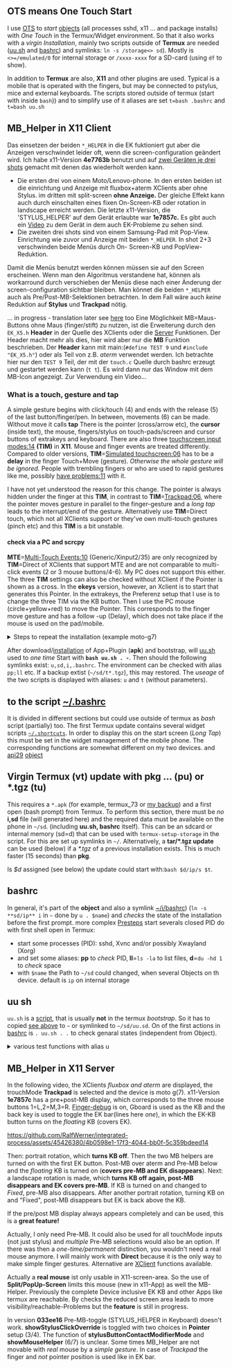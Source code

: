 ## OTS means One Touch Start
I use [OTS](https://github.com/termux/termux-float/issues/37#issuecomment-916777123) to _start_ 
[objects](https://github.com/RalfWerner/integrated-process/tree/master/README.md#IP-objects) (all processes sshd, x11 ... and package installs) with _One Touch_ in the Termux/Widget environment. So that it also works with a _virgin Installation_, mainly two scripts outside of **Termux** are needed ([uu.sh](#uu-sh) and [bashrc](#bashrc)) and symlinks: `ln -s /storage<> sd`). Mostly is `<>=/emulated/0` for internal storage or `/xxxx-xxxx` for a SD-card (using `df` to show).

In addition to **Termux** are also, **X11** and other plugins are used. Typical is a mobile that is operated with the fingers, but may be connected to pstylus, mice and external keyboards. The scripts stored outside of termux (start with inside `bash`)) and to simplify use of it aliases are set `t=bash .bashrc` and `t=bash uu.sh`
## MB_Helper in X11 Client
Das einsetzen der beiden `*_HELPER` in die EK fuktioniert gut aber die Anzeigen verschwindet leider oft, wenn die screen-configuration geändert wird. Ich habe x11-Version **4e7763b** benutzt und auf [zwei Geräten je drei shots](https://github.com/user-attachments/assets/65a0b594-57c6-4039-abab-c7b5dace766d) gemacht mit denen das wiederholt werden kann.
- Die ersten drei von einem Moto/Lenovo-phone. In den ersten beiden ist die einrichtung und Anzeige mit fluxbox+aterm XClients aber ohne Stylus. im dritten mit split-screen **ohne Anzeige.** Der gleiche Effekt kann auch durch einschalten eines fixen On-Screen-KB oder rotation in landscape erreicht werden. Die letzte x11-Version, die 'STYLUS_HELPER' auf dem Gerät erlaubte war **1e7857c.** Es gibt auch ein [Video](https://github.com/RalfWerner/integrated-process/edit/master/script.md#mb_helper-in-x11-server) zu dem Gerät in dem auch EK-Probleme zu sehen sind.
- Die zweiten drei shots sind von einem Samsung-Pad mit Pop-View. Einrichtung wie zuvor und Anzeige mit beiden `*_HELPER`. In shot 2+3 verschwinden beide Menüs durch On-
Screen-KB und PopView-Reduktion.

Damit die Menüs benutzt werden können müssen sie auf den Screen erscheinen. Wenn man den Algoritmus verstandene hat, können als workarround durch verschieben der Menüs diese nach einer Änderung der screen-configuration sichtbar bleiben. Man könnet die beiden `*_HELPER` auch als Pre/Post-MB-Selektionen betrachten. In dem Fall wäre auch _keine_ Reduktion auf **Stylus** und **Trackpad** nötig.

... in progress - translation later see [here](https://github.com/RalfWerner/integrated-process/blob/master/api29/EK.md#the-mousetab-icon) too Eine Möglichkeit MB=Maus-Buttons ohne Maus (finger/stift) zu nutzen, ist die Erweiterung durch den `EK_X5.h` **Header** in der Quelle des XClients oder die [Server](#mb_helper-in-x11-server) Funktionen. Der Header macht mehr als dies, hier wird aber nur die **MB** Funktion beschrieben. Der **Header** kann mit main:(`#define TEST 9` und `#include "EK_X5.h"`) oder als Teil von z.B. _aterm_ verwendet werden. Ich betrachte hier nur den `TEST 9` Teil, der mit der `touch.c` Quelle durch bashrc erzeugt und gestartet werden kann (`t t`). Es wird dann nur das Window mit dem MB-Icon angezeigt. Zur Verwendung ein Video...

### What is a touch, gesture and tap
A simple gesture begins with click/touch (4) and ends with the release (5) of the last button/finger/pen. In between, movements (6) can be made. Without move it calls **tap** There is the pointer (cross/arrow etc), the **cursor** (inside text), the mouse, fingers/stylus on touch-pads/screen and cursor buttons of extrakeys and keyboard. There are also three [touchscreen input modes:14](https://github.com/RalfWerner/integrated-process/assets/45426380/33e9aba1-d308-4d89-94a5-d28c805416f3) **(TIM)** in **X11**. Mouse and finger events are treated differently. Compared to older versions, **TIM**=[Simulated touchscreen:06](https://github.com/RalfWerner/integrated-process/assets/45426380/729a95a5-47ac-469e-91bc-b022f28ad3ba) has to be a **delay** in the finger Touch+Move (gesture). _Otherwise the whole gesture will be ignored._ People with trembling fingers or who are used to rapid gestures like me, possibly [have problems:11](https://github.com/RalfWerner/integrated-process/assets/45426380/4465d174-916f-46b0-870c-98b08ae3525b) with it.

I have not yet understood the reason for this change. The pointer is always hidden under the finger at this **TIM**, in contrast to **TIM**=[Trackpad:06](https://github.com/RalfWerner/integrated-process/assets/45426380/7754b5d3-b590-441c-b1c3-c315b982bcd0), where the pointer moves gesture in parallel to the finger-gesture and a _long tap_  leads to the interrupt/end of the gesture. Alternatively use **TIM**=Direct touch, which not all XClients support or they've own multi-touch gestures (pinch etc) and this **TIM** is a bit unstable.
#### check via a PC and scrcpy
**MTE**=[Multi-Touch Events:10](https://github.com/termux/termux-x11/assets/45426380/333595c3-d890-49ef-997f-b8e4f7686918) (Generic/Xinput2/35) are only recognized by **TIM**=Direct of XClients that support MTE and are not comparable to multi-click events (2 or 3 mouse buttons/4-6). My PC does not support this either.
The three **TIM** settings can also be checked without XClient if the Pointer is shown as a cross. In the **ekeys** version, however, an Xclient is to start that generates this Pointer. In the extrakeys, the Preferenz setup that I use is to change the three TIM via the KB button. Then I use the PC mouse (circle+yellow+red) to move the Pointer. This corresponds to the finger move gesture and has a follow -up (Delay), which does not take place if the mouse is used on the pad/mobile.

<details><summary> Steps to repeat the installation (example moto-g7) </summary>

1. The required installation data must be saved or downloaded in the Android environment. They contain the required apps/plugins, the `uu.sh` script (in **apk**) and object data with `bashrc` (in **ip**).
2. Install the Termux app (in **apk**), open (bootstrap), allow the memory to be authorized and update the packages with `pkg up -y`. All 5 _"Questions"_ should be confirmed with Enter. [Virgin](#virgin-termux-vt-update-with-pkg--pu-or-tgz-tu)-Termux is thus ready to work as a basis with 3300 files in `~/u` and the permission to` ~/sd`.
3. The expansion of the plugins and packages left in `~` is carried out with:`bash <>/uu.sh . -` (below). At least the APK: **api** and one XServer (here **x11a**) are installed, if necessary. When archives/backups available, one of them can _now_ be installed. Otherwise the packages of **ssh** and other usefull base tools will be installed, which are then about 5225 files in `~/u`.
The three apps: **app+API+X11** without the sources now needs: 311+7.3+14.5=333 MB on the device. This can be 10-20 times larger due to the package requirements of an object. However, it is sufficient as a good Linux terminal.
If the argument `-` is left out or replaced by an object name (default **ip**), this is set up as a link `~/i` in which is `ln -s i/bashrc .bashrc` for new terminal that installs all packages needs by the object.
</details>

After download/[installation](https://github.com/termux/termux-app/blob/master/README.md#Installation) of App+Plugin (**apk**) and bootstrap, will [uu.sh](#uu-sh) used to _one time_ Start with **`bash uu.sh . -`**. Then should the following symlinks exist: `u,sd,i,.bashrc`. The environment can be checked with alias `pp;ll` etc. If a backup extist (`~/sd/t*.tgz`), this may restored. The _useage_ of the two scripts is displayed with aliases: `u` and `t` (without parameters).
## to the script [~/.bashrc](#bashrc)
It is divided in different sections but could use outside of termux as _bash_ script (partially) too. The first Termux update contains several widget scripts [`~/.shortcuts`](https://github.com/RalfWerner/integrated-process/blob/master/bashrc#L35#L38). In order to display this on the start screen (_Long Tap_) this must be set in the widget management of the mobile phone. The corresponding functions are somewhat different on my two devices. and [api29](https://github.com/RalfWerner/integrated-process/blob/master/api29#install-api) [object](https://github.com/RalfWerner/integrated-process/tree/master/api29/#packages)
## Virgin Termux (vt) update with pkg ... (pu) or *.tgz (tu)
This requires a `*.apk` (for example, termux_73 or [my backup](https://www.dropbox.com/s/ug071qoox8gwf1c/ip.zip?dl=0)) and a first open (bash prompt) from Termux.
To perform this section, there must be _no_ **i,sd** file (will generated here) and the required data must be available on the phone in `~/sd`. (including **uu.sh, bashrc** itself).
This can be an sdcard or internal memory (sd=d) that can be used with `termux-setup-storage` in the script. For this are set up symlinks in `~/`.
Alternatively, a **tar/*.tgz update** can be used (below) if a _*.tgz_ of a previous installation exists. This is much faster (15 seconds) than **pkg**.

Is _$d_ assigned (see below) the update could start with:`bash $d/ip/s $t`.
## bashrc
In general, it's part of the **object** and also a symlink [~/i/bashrc](https://github.com/RalfWerner/integrated-process/blob/master/api29/bashrc#L1#L51)) (`ln -s **sd/ip** i` in `~` done by `u . $name`) and _checks_ the state of the installation before the first prompt. more complex [Presteps]([~/sd/ip/bashrc](https://github.com/RalfWerner/integrated-process/blob/master/bashrc#L1#L51)) start severals closed PID do with first shell open in Termux:
- start some processes (PID): sshd, Xvnc and/or possibly Xwayland (Xorg)
- and set some aliases: **pp** to _check_ PID, **ll**=`ls -la` to list files, **d**=`du -hd 1` to _check_ space
- with `$name` the Path to `~/sd` could changed, when several Objects on th device. default is `ip` on internal storage
## uu sh
`uu.sh` is a [script](https://github.com/RalfWerner/integrated-process/blob/master), that is usually **not** in the termux _bootstrap_. So it has to copied [see above](#ots-means-one-touch-start) to `~` or symlinked to `~/sd/uu.sd`. On of the first actions in [bashrc](#bashrc) is `. uu.sh . .` to check genaral states (independent from Object).
<details><summary> various test functions with alias u </summary>

since PATH also contains `:.`, **t** is enough to call `bash ~.bashrc $@`. Without parameter,_usage help_ is displayed or else the described function is executed.
The two scripts parts listed above are ignored. **s** is legible, so here are just a few special features:
- API dialogs/functions (need the installation of _api_ plugin) started with `t d` (termux only)
- LAN/DISPLAY adresses is estimated by the second parameter (without is **DISPLAY=:1** and Xvnc as Xserver the default)
- The third (second) parameter (above) identify a keychar like **d** (above) or **tgz** or files
## tgz backup of termux installation
With `t tgz` you see a separat _usage help_.The most important function is to produce `~/sd/t.tgz` from`~/..`. The process can take 8 to 80 minutes. Subsequently, however, the Termux state can be quickly restored (above) if another Virgin-Termux is used or reinitialized after `rm -r ../*`. 
Since then **~/sd** is no longer known you have to use the 
path _d=/storage/6533-6333/; t=t_ in `tar -xzf $d/$t.tgz -C ..`.
## further funktions of alias u
"Elf-Check" is basically a script (part of the bootloop process) that separates the executables from the rest of the data into $ prefix and supplements Symlink.txt with these references.
This does not change anything at the _bootstrap_, but can be used for all TargetsDK. In contrast to Android-10 and update flowered, only one Symlink is necessary.
</details>

## MB_Helper in X11 Server
In the following video, the XClients _fluxbox and aterm_ are displayed, the trouchMode **Trackpad** is selected and the device is moto g(7). x11-Version **1e7857c** has a pre+post-MB display, which corresponds to the three mouse buttons 1=L,2=M,3=R. [Finger-debug](https://github.com/RalfWerner/integrated-process/assets/45426380/b3916641-636b-4bdc-94b4-c33d5a6c6855) is on, Gboard is used as the KB and the back key is used to toggle the EK bar(lines here *one*), in which the EK-KB button turns on the _floating_ KB (covers EK).

https://github.com/RalfWerner/integrated-process/assets/45426380/4b0598e1-17f3-4044-bb0f-5c359bdeed14

Then: portrait rotation, which **turns KB off**. Then the two MB helpers are turned on with the first EK button. Post-MB over aterm and Pre-MB below and the _floating_ KB is turned on (**covers pre-MB and EK disappears**). Next: a landscape rotation is made, which **turns KB off again, post-MB disappears and EK covers pre-MB**. If KB is turned on and changed to _Fixed_, pre-MB also disappears. After another portrait rotation, turning KB on and "Fixed", post-MB disappears but EK is back above the KB.

If the pre/post MB display always appears completely and can be used, this is a **great feature!**

Actually, I only need Pre-MB. It could also be used for all touchMode inputs (not just stylus) and _multiple_ Pre-MB selections would also be an option. If there was then a _one-time/permanent_ distinction, you wouldn't need a real mouse anymore. I will mainly work with **Direct** because it is the only way to make simple finger gestures. Alternative are [XClient](#mb_helper-in-x11-client) functions available.

Actually a **real mouse** ist only usable in X11-screen-area. So the use of **Split/PopUp-Screen** limits this mouse (new in x11-App) as well the MB-Helper. Previously the complete Device inclusive EK KB and other Apps like termux are reachable. By checks the reduced screen area leads to more visibility/reachable-Problems but the **feature** is still in progress.

In version **033ee16** Pre-MB-toggle (STYLUS_HELPER in Keyboard) doesn't work. **showStylusClickOverride** is toggled with two choices in **Pointer** setup (3/4). The function of **stylusButtonContactModifierMode** and **showMouseHelper** (6/7) is unclear. Some times MB_Helper are not movable with *real* mouse by a *simple gesture*. In case of *Trackpad* the finger and *not* pointer position is used like in EK bar.
